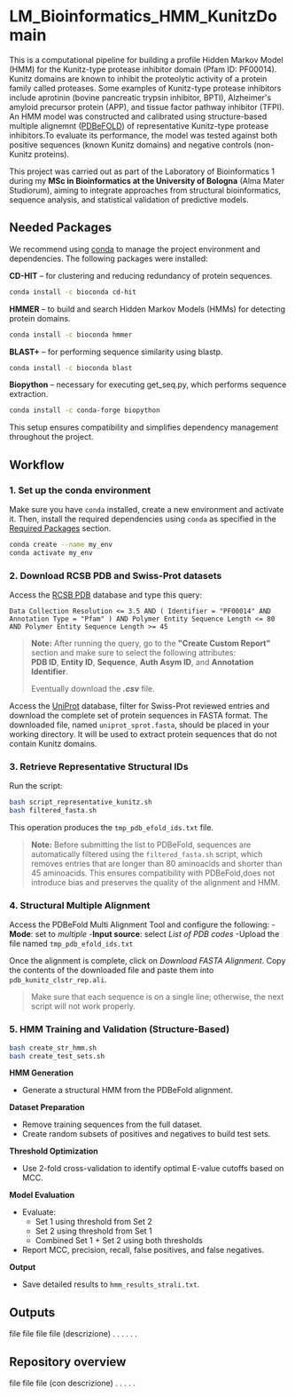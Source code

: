 # LM_Bioinformatics_HMM_KunitzDomain
This is a computational pipeline for building a profile Hidden Markov Model (HMM) for the Kunitz-type protease inhibitor domain (Pfam ID: PF00014). Kunitz domains are known to inhibit the proteolytic activity of a protein family called proteases. Some examples of Kunitz-type protease inhibitors include aprotinin (bovine pancreatic trypsin inhibitor, BPTI), Alzheimer's amyloid precursor protein (APP), and tissue factor pathway inhibitor (TFPI).
An HMM model was constructed and calibrated using structure-based multiple alignemnt ([PDBeFOLD](https://www.ebi.ac.uk/msd-srv/ssm/)) of representative Kunitz-type protease inhibitors.To evaluate its performance, the model was tested against both positive sequences (known Kunitz domains) and negative controls (non-Kunitz proteins).

This project was carried out as part of the Laboratory of Bioinformatics 1 during my **MSc in Bioinformatics at the University of Bologna** (Alma Mater Studiorum), aiming  to integrate approaches from structural bioinformatics, sequence analysis, and statistical validation of predictive models. 

## Needed Packages
We recommend using [conda](https://docs.conda.io/en/latest/) to manage the project environment and dependencies. The following packages were installed:

**CD-HIT** – for clustering and reducing redundancy of protein sequences.
```bash
conda install -c bioconda cd-hit
```
**HMMER** – to build and search Hidden Markov Models (HMMs) for detecting protein domains.
```bash
conda install -c bioconda hmmer
```

**BLAST+** – for performing sequence similarity using blastp.
```bash
conda install -c bioconda blast
```

**Biopython** – necessary for executing get_seq.py, which performs sequence extraction.
```bash
conda install -c conda-forge biopython
```

This setup ensures compatibility and simplifies dependency management throughout the project.

## Workflow
### 1. Set up the conda environment
Make sure you have `conda` installed, create a new environment and activate it. Then, install the required dependencies using `conda` as specified in the [Required Packages](https://github.com/giacomo-timelli/LM_Bioinformatics_HMM_KunitzDomain/blob/main/README.md#needed-packages) section.
```bash
conda create --name my_env
conda activate my_env
```

### 2. Download RCSB PDB and Swiss-Prot datasets
Access the [RCSB PDB](https://www.rcsb.org/) database and type this query:
```
Data Collection Resolution <= 3.5 AND ( Identifier = "PF00014" AND Annotation Type = "Pfam" ) AND Polymer Entity Sequence Length <= 80 AND Polymer Entity Sequence Length >= 45
```
> **Note:** After running the query, go to the **"Create Custom Report"** section and make sure to select the following attributes:  
> **PDB ID**, **Entity ID**, **Sequence**, **Auth Asym ID**, and **Annotation Identifier**.
>
>  Eventually download the ***.csv*** file.


Access the [UniProt](https://www.uniprot.org/) database, filter for Swiss-Prot reviewed entries and download the complete set of protein sequences in FASTA format.
The downloaded file, named `uniprot_sprot.fasta`, should be placed in your working directory. It will be used to extract protein sequences that do not contain Kunitz domains.

### 3. Retrieve Representative Structural IDs
Run the script:
```bash
bash script_representative_kunitz.sh
bash filtered_fasta.sh
```
This operation produces the `tmp_pdb_efold_ids.txt` file.
> **Note:** Before submitting the list to PDBeFold, sequences are automatically filtered using the `filtered_fasta.sh` script, which removes entries that are longer than 80 aminoacids and shorter than 45 aminoacids. This ensures compatibility with PDBeFold,does not introduce bias and preserves the quality of the alignment and HMM.

### 4. Structural Multiple Alignment
Access the PDBeFold Multi Alignment Tool and configure the following:
 -**Mode**: set to *multiple*
 -**Input source**: select *List of PDB codes*
 -Upload the file named `tmp_pdb_efold_ids.txt`
 
Once the alignment is complete, click on *Download FASTA Alignment*.
Copy the contents of the downloaded file and paste them into `pdb_kunitz_clstr_rep.ali`.

> Make sure that each sequence is on a single line; otherwise, the next script will not work properly.

### 5. HMM Training and Validation (Structure-Based)
```bash
bash create_str_hmm.sh
bash create_test_sets.sh 
```
**HMM Generation**
 - Generate a structural HMM from the PDBeFold alignment.

**Dataset Preparation**
 - Remove training sequences from the full dataset.
 - Create random subsets of positives and negatives to build test sets.

**Threshold Optimization**
 - Use 2-fold cross-validation to identify optimal E-value cutoffs based on MCC.

**Model Evaluation**
 - Evaluate:
   - Set 1 using threshold from Set 2
   - Set 2 using threshold from Set 1
   - Combined Set 1 + Set 2 using both thresholds
 - Report MCC, precision, recall, false positives, and false negatives.

**Output**
 - Save detailed results to `hmm_results_strali.txt`.






















## Outputs

file
file
file
file (descrizione)
.
.
.
.
.
.


## Repository overview
file
file
file (con descrizione)
.
.
.
.
.



